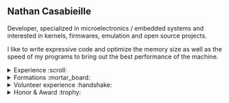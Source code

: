 <h2>Nathan Casabieille</h2>

<p align="justified">Developer, specialized in microelectronics / embedded systems and interested in kernels, firmwares, emulation and open source projects.</p>
<p>I like to write expressive code and optimize the memory size as well as the speed of my programs to bring out the best performance of the machine.</p>

<details>
  <summary>Experience :scroll:</summary>
  <ul>
      <li>Serviligne Development - 6 months internship as an Embedded Software Engineer (2020)</li>
      <li>Cadence Design Systems - 1 month internship as a Student (2015)</li>
  </ul>
</details>

<details>
    <summary>Formations :mortar_board:</summary>
    <ul>
        <li>European Institute of Technology, Epitech Barcelona - Master's degree (2019/2024)</li>
        <li>Amiral de Grasse High School, Scientific Baccalaureate - Computer and digital sciences (2016/2019)</li>
    </ul>
</details>

<details>
    <summary>Volunteer experience :handshake:</summary>
    <ul>
        <li>President of Epitech Spain Innovation Lab</li>
        <li>Gnu Contributor</li>
    </ul>
</details>

<details>
    <summary>Honor & Award :trophy:</summary>
    <ul>
        <li>Berger-Levrault - City’ZEN Challenge, <strong>1st place</strong> (2020)</li>
    </ul>
</details>
